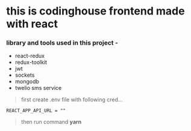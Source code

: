 # this is codinghouse frontend made with react

### library and tools used in this project - 
+ react-redux
+ redux-toolkit
+ jwt
+ sockets
+ mongodb
+ twelio sms service


> first create .env file with following cred...
```env
REACT_APP_API_URL = ""
```

> then run command <b>yarn</b>
